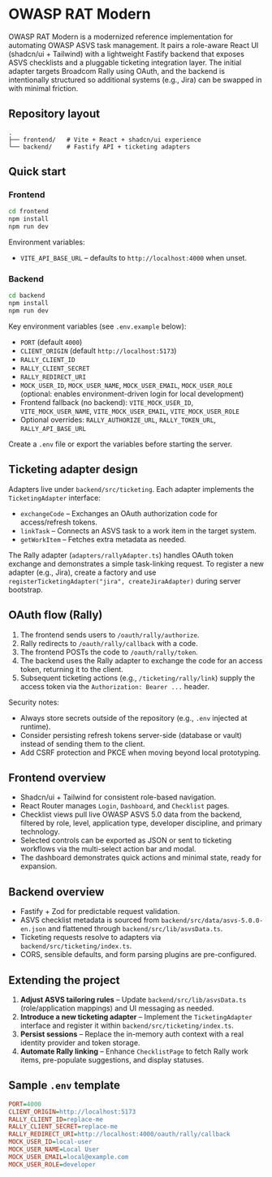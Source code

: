 # OWASP RAT Modern

OWASP RAT Modern is a modernized reference implementation for automating OWASP ASVS task management. It pairs a role-aware React UI (shadcn/ui + Tailwind) with a lightweight Fastify backend that exposes ASVS checklists and a pluggable ticketing integration layer. The initial adapter targets Broadcom Rally using OAuth, and the backend is intentionally structured so additional systems (e.g., Jira) can be swapped in with minimal friction.

## Repository layout

```
.
├── frontend/   # Vite + React + shadcn/ui experience
└── backend/    # Fastify API + ticketing adapters
```

## Quick start

### Frontend

```bash
cd frontend
npm install
npm run dev
```

Environment variables:

- `VITE_API_BASE_URL` – defaults to `http://localhost:4000` when unset.

### Backend

```bash
cd backend
npm install
npm run dev
```

Key environment variables (see `.env.example` below):

- `PORT` (default `4000`)
- `CLIENT_ORIGIN` (default `http://localhost:5173`)
- `RALLY_CLIENT_ID`
- `RALLY_CLIENT_SECRET`
- `RALLY_REDIRECT_URI`
- `MOCK_USER_ID`, `MOCK_USER_NAME`, `MOCK_USER_EMAIL`, `MOCK_USER_ROLE` (optional: enables environment-driven login for local development)
- Frontend fallback (no backend): `VITE_MOCK_USER_ID`, `VITE_MOCK_USER_NAME`, `VITE_MOCK_USER_EMAIL`, `VITE_MOCK_USER_ROLE`
- Optional overrides: `RALLY_AUTHORIZE_URL`, `RALLY_TOKEN_URL`, `RALLY_API_BASE_URL`

Create a `.env` file or export the variables before starting the server.

## Ticketing adapter design

Adapters live under `backend/src/ticketing`. Each adapter implements the `TicketingAdapter` interface:

- `exchangeCode` – Exchanges an OAuth authorization code for access/refresh tokens.
- `linkTask` – Connects an ASVS task to a work item in the target system.
- `getWorkItem` – Fetches extra metadata as needed.

The Rally adapter (`adapters/rallyAdapter.ts`) handles OAuth token exchange and demonstrates a simple task-linking request. To register a new adapter (e.g., Jira), create a factory and use `registerTicketingAdapter("jira", createJiraAdapter)` during server bootstrap.

## OAuth flow (Rally)

1. The frontend sends users to `/oauth/rally/authorize`.
2. Rally redirects to `/oauth/rally/callback` with a code.
3. The frontend POSTs the code to `/oauth/rally/token`.
4. The backend uses the Rally adapter to exchange the code for an access token, returning it to the client.
5. Subsequent ticketing actions (e.g., `/ticketing/rally/link`) supply the access token via the `Authorization: Bearer ...` header.

Security notes:

- Always store secrets outside of the repository (e.g., `.env` injected at runtime).
- Consider persisting refresh tokens server-side (database or vault) instead of sending them to the client.
- Add CSRF protection and PKCE when moving beyond local prototyping.

## Frontend overview

- Shadcn/ui + Tailwind for consistent role-based navigation.
- React Router manages `Login`, `Dashboard`, and `Checklist` pages.
- Checklist views pull live OWASP ASVS 5.0 data from the backend, filtered by role, level, application type, developer discipline, and primary technology.
- Selected controls can be exported as JSON or sent to ticketing workflows via the multi-select action bar and modal.
- The dashboard demonstrates quick actions and minimal state, ready for expansion.

## Backend overview

- Fastify + Zod for predictable request validation.
- ASVS checklist metadata is sourced from `backend/src/data/asvs-5.0.0-en.json` and flattened through `backend/src/lib/asvsData.ts`.
- Ticketing requests resolve to adapters via `backend/src/ticketing/index.ts`.
- CORS, sensible defaults, and form parsing plugins are pre-configured.

## Extending the project

1. **Adjust ASVS tailoring rules** – Update `backend/src/lib/asvsData.ts` (role/application mappings) and UI messaging as needed.
2. **Introduce a new ticketing adapter** – Implement the `TicketingAdapter` interface and register it within `backend/src/ticketing/index.ts`.
3. **Persist sessions** – Replace the in-memory auth context with a real identity provider and token storage.
4. **Automate Rally linking** – Enhance `ChecklistPage` to fetch Rally work items, pre-populate suggestions, and display statuses.

## Sample `.env` template

```ini
PORT=4000
CLIENT_ORIGIN=http://localhost:5173
RALLY_CLIENT_ID=replace-me
RALLY_CLIENT_SECRET=replace-me
RALLY_REDIRECT_URI=http://localhost:4000/oauth/rally/callback
MOCK_USER_ID=local-user
MOCK_USER_NAME=Local User
MOCK_USER_EMAIL=local@example.com
MOCK_USER_ROLE=developer
```
